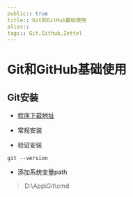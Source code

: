 ```yaml
---
public:: true
title:: Git和GitHub基础使用
alias:: 
tags:: Git,Github,Zettel
---
```


# Git和GitHub基础使用

## Git安装

* [程序下载地址](https://git-scm.com/downloads)

* 常规安装

* 验证安装

```
git --version
```

* 添加系统变量path

> D:\App\Git\cmd


